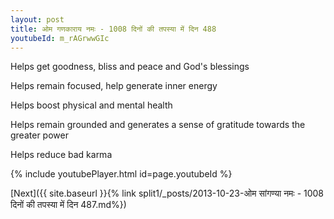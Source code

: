 ```yaml
---
layout: post
title: ओम गणकाराय नमः - 1008 दिनों की तपस्या में दिन 488
youtubeId: m_rAGrwwGIc
---
```

 
 
Helps get goodness, bliss and peace and God's blessings
 
Helps remain focused, help generate inner energy 
 
Helps boost physical and mental health 
 
Helps remain grounded and generates a sense of gratitude towards the greater power 
 
Helps reduce bad karma
 
 
 
 


{% include youtubePlayer.html id=page.youtubeId %}
 
[Next]({{ site.baseurl }}{% link  split1/_posts/2013-10-23-ओम सांगण्या नमः - 1008 दिनों की तपस्या में दिन 487.md%})
 
